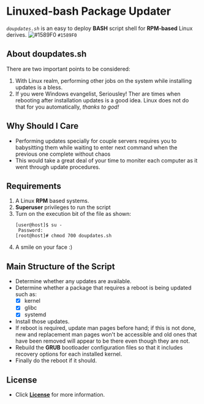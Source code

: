 # Linuxed-bash Package Updater 
_`doupdates.sh`_ is an easy to deploy **BASH** script shell for **RPM-based** Linux derives.
![#1589F0](https://via.placeholder.com/15/1589F0/000000?text=+) `#1589F0`
## About doupdates.sh
There are two important points to be considered:
1. With Linux realm, performing other jobs on the system while installing updates is a bless.
2. If you were Windows evangelist, Seriousley! Ther are times when rebooting after installation updates is a good idea.
Linux does not do that for you automatically, _thanks to god!_

## Why Should I Care
- Performing updates specially for couple servers requires you to babysitting them while waiting to enter next command when the previous one complete without chaos  
- This would take a great deal of your time to moniter each computer as it went through update procedures.

## Requirements
1. A Linux **RPM** based systems.
2. **Superuser** privileges to run the script
3. Turn on the execution bit of the file as shown:
	```
	[user@host]$ su -
	 Password:
	[root@host]# chmod 700 doupdates.sh
	```
4. A smile on your face :)

## Main Structure of the Script 
- Determine whether any updates are available.
- Determine whether a package that requires a reboot is being updated such as:
	- [x] kernel
	- [x] glibc
	- [x] systemd
- Install those updates.
- If reboot is required, update man pages before hand; if this is not done, new and replacement man pages won't be accessible and old ones that have been removed will appear to be there even though they are not.
- Rebuild the **GRUB** bootloader configuration files so that it includes recovery options for each installed kernel.
- Finally do the reboot if it should.

## License
- Click [**License**](https://raw.githubusercontent.com/Sennacheribest/DoUpdateBashProject/main/LICENSE) for more information. 
